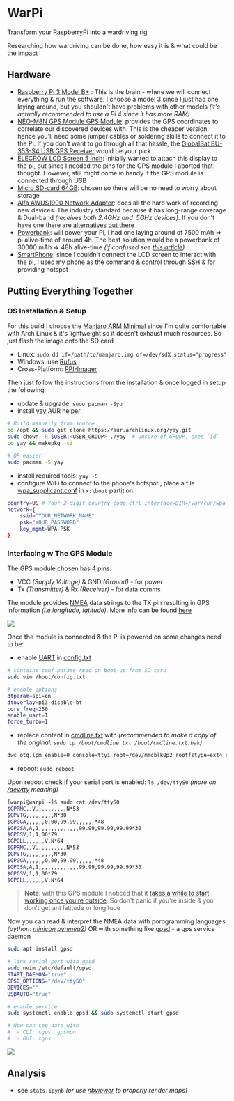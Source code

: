 # WarPi

Transform your RaspberryPi into a wardriving rig

Researching how wardriving can be done, how easy it is & what could be the impact


## Hardware
- [Raspberry Pi 3 Model B+](https://www.raspberrypi.com/products/raspberry-pi-3-model-b-plus/) : This is the brain - where we will connect everything & run the software. I choose a model 3 since I just had one laying around, but you shouldn't have problems with other models *(it's actually recommended to use a Pi 4 since it has more RAM)*
- [NEO-M8N GPS Module GPS Module](https://www.makerlab-electronics.com/product/ublox-neo-m8n-gps-module/): provides the GPS coordinates to correlate our discovered devices with. This is the cheaper version, hence you'll need some jumper cables or soldering skills to connect it to the Pi. If you don't want to go through all that hassle, the [GlobalSat BU-353-S4 USB GPS Receiver](https://www.amazon.com/GlobalSat-BU-353-S4-Receiver-Black-Improved-New/dp/B098L799NH) would be your pick
- [ELECROW LCD Screen 5 inch](https://www.amazon.com/Elecrow-800x480-Interface-Supports-Raspberry/dp/B013JECYF2): Initially wanted to attach this display to the pi, but since I needed the pins for the GPS module I aborted that thought. However, still might come in handy if the GPS module is connected through USB
- [Micro SD-card 64GB](): chosen so there will be no need to worry about storage
- [Alfa AWUS1900 Network Adapter](https://www.alfa.com.tw/products/awus1900?variant=36473966231624): does all the hard work of recording new devices. The industry standard because it has long-range coverage & Dual-band *(receives both 2.4GHz and  5GHz devices)*. If you don't have one there are [alternatives out there](https://www.youtube.com/watch?v=5MOsY3VNLK8)
- [Powerbank](): will power your Pi, I had one laying around of 7500 mAh => pi alive-time of around 4h. The best solution would be a powerbank of 30000 mAh => 48h alive-time *(if confused see [this article](https://www.powerbankexpert.com/best-raspberry-pi-power-bank/))*
- [SmartPhone](): since I couldn't connect the LCD screen to interact with the pi, I used my phone as the command & control through SSH & for providing hotspot

## Putting Everything Together

### OS Installation & Setup

For this build I choose the [Manjaro ARM Minimal](https://github.com/manjaro-arm/generic-images/releases/download/22.12/Manjaro-ARM-minimal-generic-22.12.img.xz) since I'm quite comfortable with Arch Linux & it's lightweight so it doesn't exhaust much resources. So just flash the image onto the SD card
- Linux: `sudo dd if=/path/to/manjaro.img of=/dev/sdX status="progress"`
- Windows: use [Rufus](https://rufus.ie/en/)
- Cross-Platform: [RPI-Imager](https://www.raspberrypi.com/software/)

Then just follow the instructions from the installation & once logged in setup the following:
- update & upgrade: `sudo pacman -Syu`
- install [yay](https://github.com/Jguer/yay) AUR helper
```bash
# Build manually from source
cd /opt && sudo git clone https://aur.archlinux.org/yay.git
sudo chown -R $USER:<USER_GROUP> ./yay  # unsure of GROUP, exec `id`
cd yay && makepkg -si 

# OR easier
sudo pacman -S yay
```
- install required tools: `yay -S `
- configure WiFi to connect to the phone's hotspot , place a file [wpa_supplicant.conf](https://www.raspberrypi.com/documentation/computers/configuration.html#adding-the-network-details-to-your-raspberry-pi) in `x:\boot` partition:
```bash
country=US # Your 2-digit country code ctrl_interface=DIR=/var/run/wpa_supplicant GROUP=netdev 
network={ 
	ssid="YOUR_NETWORK_NAME" 
	psk="YOUR_PASSWORD" 
	key_mgmt=WPA-PSK 
}
```

### Interfacing w The GPS Module
The GPS module chosen has 4 pins:
- VCC *(Supply Voltage)* & GND *(Ground)* - for power
- Tx *(Transmitter)* & Rx *(Receiver)* - for data comms

The module provides [NMEA](http://aprs.gids.nl/nmea/) data strings to the TX pin resulting in GPS information *(i.e longitude, latitude)*. More info can be found [here](https://robu.in/wp-content/uploads/2017/09/NEO-M8-FW3_ProductSummary_UBX-16000345.pdf)

![](https://content.instructables.com/FUO/3N6L/KA6SGHDQ/FUO3N6LKA6SGHDQ.jpg?auto=webp&frame=1&width=1024&fit=bounds&md=9123c8b5ac3825277b2bf7dbfe1a9287)

Once the module is connected & the Pi is powered on some changes need to be:
- enable [UART](https://electronicshacks.com/raspberry-pi-serial-uart-tutorial/) in [config.txt](https://elinux.org/RPiconfig)
```bash
# contains conf params read on boot-up from SD card
sudo vim /boot/config.txt   

# enable options
dtparam=spi=on
dtoverlay=pi3-disable-bt  
core_freq=250
enable_uart=1
force_turbo=1
```
- replace content in [cmdline.txt](https://elinux.org/RPi_cmdline.txt) with *(recommended to make a copy of the original: `sudo cp /boot/cmdline.txt /boot/cmdline.txt.bak`)*
```bash
dwc_otg.lpm_enable=0 console=tty1 root=/dev/mmcblk0p2 rootfstype=ext4 elevator=deadline fsck.repair=yes rootwait quiet splash plymouth.ignore-serial-consoles
```
- reboot: `sudo reboot`

Upon reboot check if your serial port is enabled: `ls /dev/ttyS0` *(more on [/dev/tty](https://www.mit.edu/afs.new/athena/system/rhlinux/redhat-6.2-docs/HOWTOS/other-formats/html/Text-Terminal-HOWTO-html/Text-Terminal-HOWTO-6.html) meaning)*

```bash
[warpi@warpi ~]$ sudo cat /dev/ttyS0
$GPRMC,,V,,,,,,,,,,N*53
$GPVTG,,,,,,,,,N*30
$GPGGA,,,,,,0,00,99.99,,,,,,*48
$GPGSA,A,1,,,,,,,,,,,,,99.99,99.99,99.99*30
$GPGSV,1,1,00*79
$GPGLL,,,,,,V,N*64
$GPRMC,,V,,,,,,,,,,N*53
$GPVTG,,,,,,,,,N*30
$GPGGA,,,,,,0,00,99.99,,,,,,*48
$GPGSA,A,1,,,,,,,,,,,,,99.99,99.99,99.99*30
$GPGSV,1,1,00*79
$GPGLL,,,,,,V,N*64
```

> **Note**: with this GPS module I noticed that it [takes a while to start working once you're outside](https://stackoverflow.com/questions/48663880/gps-nmea-output-getting-valid-gpgsv-but-not-valid-gpgga-gprmc). So don't panic if you're inside & you don't get ant latitude or longitude

Now you can read & interpret the NMEA data with porogramming languages *(python:  [minicon](https://help.ubuntu.com/community/Minicom) [pynmea2](https://openbase.com/python/pynmea2))* OR with something like  [gpsd](https://gpsd.io/) - a gps service daemon

```bash
sudo apt install gpsd

# link serial port with gpsd
sudo nvim /etc/default/gpsd
START_DAEMON="true"
GPSD_OPTIONS="/dev/ttyS0"
DEVICES=""
USBAUTO="true"

# enable service
sudo systemctl enable gpsd && sudo systemctl start gpsd

# Now can see data with
#  - CLI: cgps, gpsmon
#  - GUI: xgps
```

![](https://i.imgur.com/zUsKprY.png)

## Analysis
- see `stats.ipynb` *(or use [nbviewer](https://nbviewer.org/github/vlagh3/warpi/blob/main/stats.ipynb) to properly render maps)*

